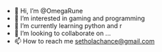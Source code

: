 - 👋 Hi, I’m @OmegaRune
- 👀 I’m interested in gaming and programming
- 🌱 I’m currently learning python and r
- 💞️ I’m looking to collaborate on ...
- 📫 How to reach me setholachance@gmail.com

<!---
OmegaRune/OmegaRune is a ✨ special ✨ repository because its `README.md` (this file) appears on your GitHub profile.
You can click the Preview link to take a look at your changes.
--->
